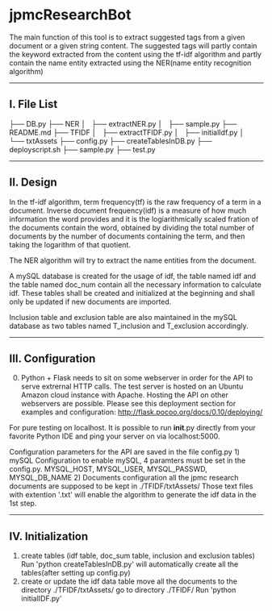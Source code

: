 jpmcResearchBot
===============
The main function of this tool is to extract suggested tags from a given document or a given string content.
The suggested tags will partly contain the keyword extracted from the content using the tf-idf algorithm and partly 
contain the name entity extracted using the NER(name entity recognition algorithm)

----------
I. File List
----------
├── DB.py
├── NER
│   ├── extractNER.py
│   ├── sample.py
├── README.md
├── TFIDF
│   ├── extractTFIDF.py
│   ├── initialIdf.py
│   └── txtAssets
├── config.py
├── createTablesInDB.py
├── deployscript.sh
├── sample.py
├── test.py

----------
II. Design
----------
In the tf-idf algorithm, term frequency(tf) is the raw frequency of a term in a document. Inverse document frequency(idf) is a measure of how much information the word provides and it is the logiarithmically scaled fration of the documents contain the word, obtained by dividing the total number of documents by the number of documents containing the term, and then taking the logarithm of that quotient.

The NER algorithm will try to extract the name entities from the document. 

A mySQL database is created for the usage of idf, the table named idf and the table named doc\_num contain all the necessary information to calculate idf. These tables shall be created and initialized at the beginning and shall only be updated if new documents are imported.

Inclusion table and exclusion table are also maintained in the mySQL database as two tables named T\_inclusion and T\_exclusion accordingly.

-----------
III. Configuration
-----------
0) Python + Flask needs to sit on some webserver in order for the API to serve extrernal HTTP calls. The test server is hosted on an Ubuntu Amazon cloud instance with Apache. Hosting the API on other webservers are possible. Please see this deployment section for examples and configuration:
http://flask.pocoo.org/docs/0.10/deploying/

For pure testing on localhost. It is possible to run __init__.py directly from your favorite Python IDE and ping your server on via localhost:5000.

Configuration parameters for the API are saved in the file config.py
1)
mySQL Configuration
    to enable mySQL, 4 paramters must be set in the config.py. MYSQL_HOST, MYSQL_USER, MYSQL_PASSWD, MYSQL_DB_NAME
2)
Documents configuration
    all the jpmc research documents are supposed to be kept in ./TFIDF/txtAssets/ 
    Those text files with extention '.txt' will enable the algorithm to generate the idf data in the 1st step.

-----------
IV. Initialization
-----------
1) create tables (idf table, doc\_sum table, inclusion and exclusion tables)
        Run 'python createTablesInDB.py' will automatically create all the tables(after setting up config.py)
2) create or update the idf data table
        move all the documents to the directory ./TFIDF/txtAssets/
        go to directory ./TFIDF/
        Run 'python initialIDF.py' 
